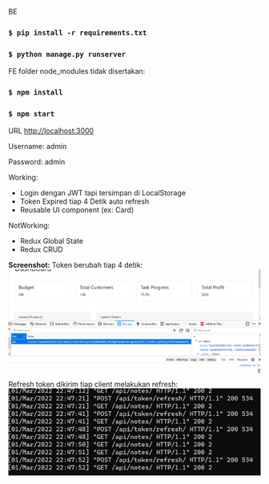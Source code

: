 BE

### `$ pip install -r requirements.txt`
### `$ python manage.py runserver`

FE
folder node_modules tidak disertakan:

### `$ npm install`
### `$ npm start`

URL [http://localhost:3000](http://localhost:3000)

Username: admin

Password: admin

Working:
- Login dengan JWT tapi tersimpan di LocalStorage
- Token Expired tiap 4 Detik auto refresh
- Reusable UI component (ex: Card)

NotWorking:
- Redux Global State
- Redux CRUD

**Screenshot:**
Token berubah tiap 4 detik:
![alt tag](https://github.com/zidni-bwi/react-dashboard-jwt/blob/main/Screenshot_5.png)
Refresh token dikirim tiap client melakukan refresh:
![alt tag](https://github.com/zidni-bwi/react-dashboard-jwt/blob/main/Screenshot_7.png)
